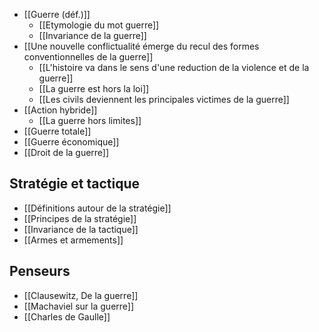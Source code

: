 - [[Guerre (déf.)]]
	- [[Etymologie du mot guerre]]
	- [[Invariance de la guerre]]
- [[Une nouvelle conflictualité émerge du recul des formes conventionnelles de la guerre]]
	- [[L'histoire va dans le sens d'une reduction de la violence et de la guerre]]
	- [[La guerre est hors la loi]]
	- [[Les civils deviennent les principales victimes de la guerre]]
- [[Action hybride]]
	- [[La guerre hors limites]]
- [[Guerre totale]]
- [[Guerre économique]]
- [[Droit de la guerre]]

## Stratégie et tactique

- [[Définitions autour de la stratégie]]
- [[Principes de la stratégie]]
- [[Invariance de la tactique]]
- [[Armes et armements]]

## Penseurs

- [[Clausewitz, De la guerre]]
- [[Machaviel sur la guerre]]
- [[Charles de Gaulle]]